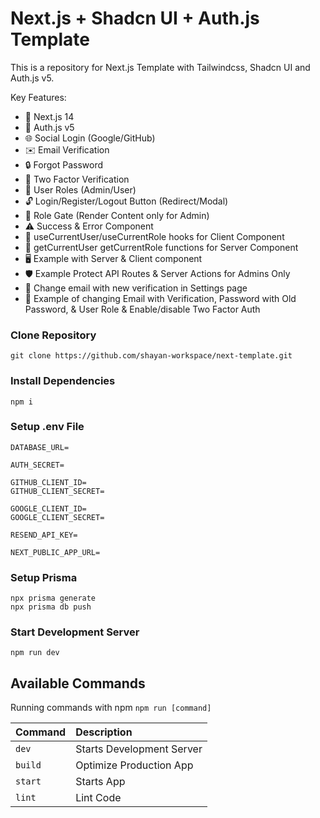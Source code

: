 # Next.js + Shadcn UI + Auth.js Template

This is a repository for Next.js Template with Tailwindcss, Shadcn UI and Auth.js v5.

Key Features:

- 🚀 Next.js 14
- 🔐 Auth.js v5
- 🌐 Social Login (Google/GitHub)
- ✉️ Email Verification
- 🔒 Forgot Password
- 📱 Two Factor Verification
- 👥 User Roles (Admin/User)
- 🔓 Login/Register/Logout Button (Redirect/Modal)
- 🚧 Role Gate (Render Content only for Admin)
- ⚠️ Success & Error Component
- 👤 useCurrentUser/useCurrentRole hooks for Client Component
- 🧑 getCurrentUser getCurrentRole functions for Server Component
- 🖥️ Example with Server & Client component
- 🛡️ Example Protect API Routes & Server Actions for Admins Only
- 📧 Change email with new verification in Settings page
- 🔑 Example of changing Email with Verification, Password with Old Password, & User Role & Enable/disable Two Factor Auth

### Clone Repository

```shell
git clone https://github.com/shayan-workspace/next-template.git
```

### Install Dependencies

```shell
npm i
```

### Setup .env File

```shell
DATABASE_URL=

AUTH_SECRET=

GITHUB_CLIENT_ID=
GITHUB_CLIENT_SECRET=

GOOGLE_CLIENT_ID=
GOOGLE_CLIENT_SECRET=

RESEND_API_KEY=

NEXT_PUBLIC_APP_URL=
```

### Setup Prisma

```shell
npx prisma generate
npx prisma db push
```

### Start Development Server

```shell
npm run dev
```

## Available Commands

Running commands with npm `npm run [command]`

| Command | Description               |
| :------ | :------------------------ |
| `dev`   | Starts Development Server |
| `build` | Optimize Production App   |
| `start` | Starts App                |
| `lint`  | Lint Code                 |
